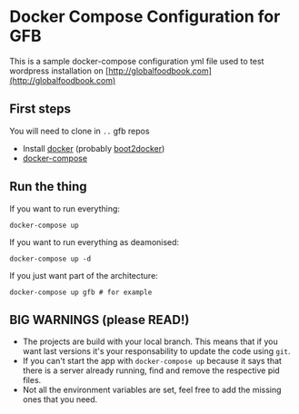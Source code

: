 # Docker Compose Configuration for GFB

This is a sample docker-compose configuration yml file used to test wordpress installation on [http://globalfoodbook.com](http://globalfoodbook.com)

First steps
-----------

You will need to clone in `..` gfb repos 

* Install [docker](docker.com) (probably
[boot2docker](https://docs.docker.com/installation/mac/))
* [docker-compose](https://docs.docker.com/compose/install/)

Run the thing
-------------

If you want to run everything:

    docker-compose up
    
If you want to run everything as deamonised:

    docker-compose up -d

If you just want part of the architecture:

    docker-compose up gfb # for example

BIG WARNINGS (please READ!)
---------------------------

- The projects are build with your local branch. This means that if you want
  last versions it's your responsability to update the code using `git`.
- If you can't start the app with `docker-compose up` because it says that
  there is a server already running, find and remove the respective pid files.
- Not all the environment variables are set, feel free to add the missing ones
  that you need.
